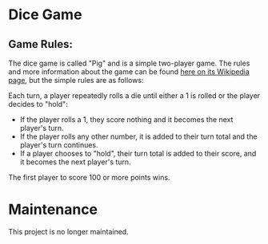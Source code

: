 # Dice Game #

## Game Rules: ##

The dice game is called "Pig" and is a simple two-player game. The rules and more information about the game can be found [here on its Wikipedia page](http://en.wikipedia.org/wiki/Pig_%28dice_game%29), but the simple rules are as follows:

Each turn, a player repeatedly rolls a die until either a 1 is rolled or the player decides to "hold":

- If the player rolls a 1, they score nothing and it becomes the next player's turn.
- If the player rolls any other number, it is added to their turn total and the player's turn continues.
- If a player chooses to "hold", their turn total is added to their score, and it becomes the next player's turn.

The first player to score 100 or more points wins.


# Maintenance

This project is no longer maintained. 
